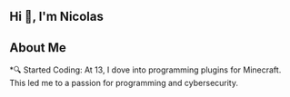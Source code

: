 ## Hi 👋, I'm Nicolas

## About Me
*🔍 Started Coding: At 13, I dove into programming plugins for Minecraft. This led me to a passion for programming and cybersecurity.
